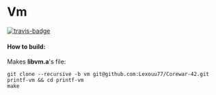 # Vm

[![travis-badge][]][travis]

[travis-badge]: https://travis-ci.com/Lexouu77/Corewar-42.svg?token=UNiNPiwmjZcnUNmZAYT7&branch=vm&style=flat-square
[travis]: https://travis-ci.com/Lexouu77/Corewar-42

#### How to build:
Makes **libvm.a**'s file:
```shell
git clone --recursive -b vm git@github.com:Lexouu77/Corewar-42.git printf-vm && cd printf-vm
make
```
